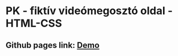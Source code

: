 # PK - fiktív videómegosztó oldal - HTML-CSS

## Github pages link: [Demo](https://thomas-horvath.github.io/PK_videomegoszto_oldal_Projekt/)